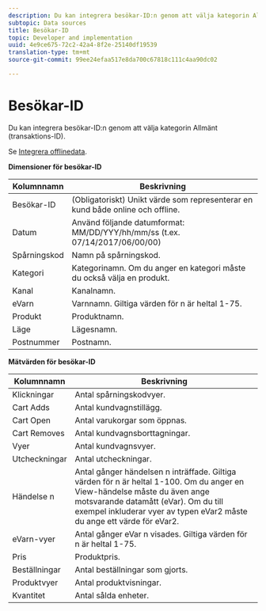 ```yaml
---
description: Du kan integrera besökar-ID:n genom att välja kategorin Allmänt (transaktions-ID).
subtopic: Data sources
title: Besökar-ID
topic: Developer and implementation
uuid: 4e9ce675-72c2-42a4-8f2e-25140df19539
translation-type: tm+mt
source-git-commit: 99ee24efaa517e8da700c67818c111c4aa90dc02

---
```



# Besökar-ID

Du kan integrera besökar-ID:n genom att välja kategorin Allmänt (transaktions-ID).

Se [Integrera offlinedata](/help/import/c-data-sources/datasrc-integrating-offline-data.md).

<p class="head"> <b>Dimensioner för besökar-ID</b> </p>

| Kolumnnamn | Beskrivning |
|--- |--- |
| Besökar-ID | (Obligatoriskt) Unikt värde som representerar en kund både online och offline. |
| Datum | Använd följande datumformat:  MM/DD/YYY/hh/mm/ss (t.ex. 07/14/2017/06/00/00) |
| Spårningskod | Namn på spårningskod. |
| Kategori | Kategorinamn.  Om du anger en kategori måste du också välja en produkt. |
| Kanal | Kanalnamn. |
| eVarn | Varnnamn. Giltiga värden för n är heltal 1-75. |
| Produkt | Produktnamn. |
| Läge | Lägesnamn. |
| Postnummer | Postnamn. |

**Mätvärden för besökar-ID**

| Kolumnnamn | Beskrivning |
|--- |--- |
| Klickningar | Antal spårningskodvyer. |
| Cart Adds | Antal kundvagnstillägg. |
| Cart Open | Antal varukorgar som öppnas. |
| Cart Removes | Antal kundvagnsborttagningar. |
| Vyer | Antal kundvagnsvyer. |
| Utcheckningar | Antal utcheckningar. |
| Händelse n | Antal gånger händelsen n inträffade. Giltiga värden för n är heltal 1-100.  Om du anger en View-händelse måste du även ange motsvarande datamått (eVar). Om du till exempel inkluderar vyer av typen eVar2 måste du ange ett värde för eVar2. |
| eVarn-vyer | Antal gånger eVar n visades. Giltiga värden för n är heltal 1-75. |
| Pris | Produktpris. |
| Beställningar | Antal beställningar som gjorts. |
| Produktvyer | Antal produktvisningar. |
| Kvantitet | Antal sålda enheter. |
